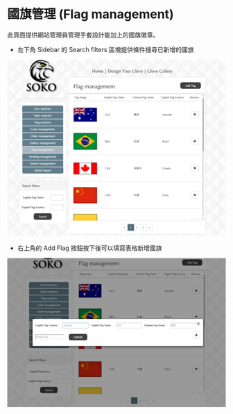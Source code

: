 # 國旗管理 (Flag management)
此頁面提供網站管理員管理手套設計能加上的國旗徽章。  
* 左下角 Sidebar 的 Search filters 區塊提供條件搜尋已新增的國旗

<img src='./../src/images/flag_management.jpg' />

* 右上角的 Add Flag 按鈕按下後可以填寫表格新增國旗

<img src='./../src/images/flag_management_add.jpg' />
